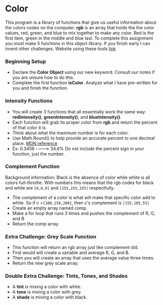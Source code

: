 # Color
This program is a library of functions that give us useful information about the colors codes on the computer. **rgb** is an array that holds the the color values, red, green, and blue to mix together to make any color. Red is the first item, green in the middle and blue last. To complete this assignment you must make 5 functions in this object library. If you finish early I can invent other challenges. Website using these tools [link]()

### Beginning Setup

  -  Declare the **Color Object** using our new keyword. Consult our notes if you are unsure how to do this.
  -  Complete the first function **isColor**. Analyze what I have pre-written for you and finish the function.

### Intensity Functions

  -  You will create 3 functions that all essentially work the same way: **redIntensity()**, **greenIntensity()**, and **blueIntensity()**.
  -  Each function will grab its proper color from **rgb** and return the percent of that color it is.
  -  Think about what the maximum number is for each color.
  -  Use Math.Round() to help provide an accurate percent to one decimal place. [MDN reference](https://developer.mozilla.org/en-US/docs/Web/JavaScript/Reference/Global_Objects/Math/round)
  -  Ex: 0.3456 ----> 34.6% Do not include the percent sign in your function, just the number.

### Complement Function

Background information: Black is the absence of color while white is all colors full-throttle. With numbers this means that the rgb codes for black and white are `[0,0,0]` and `[255,255,255]` respectfully.

  -  The complement of a color is what will make that specific color add to white. So if c =`[100,150,200]`, then c's complement is `[155,105,55]`
  -  Create an empty array named comp.
  -  Make a for loop that runs 3 times and pushes the complement of R, G, and B
  -  Return the comp array.

### Extra Challenge: Grey Scale Function

  -  This function will return an rgb array just like complement did.
  -  First would will create a variable and average R, G, and B.
  -  Then you will create an array that uses the average value three times.
  -  Return the new grey scale array.

### Double Extra Challenge: Tints, Tones, and Shades

  - A **tint** is mixing a color with white.
  - A **tone** is mixing a color with grey.
  - A **shade** is mixing a color with black.
